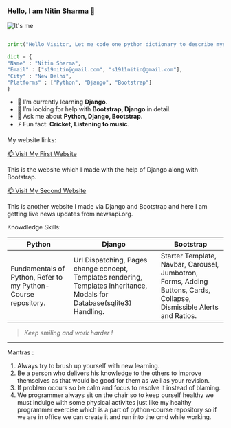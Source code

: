 ### Hello, I am Nitin Sharma 👋

![It's me](https://learncodeonline.in/mascot.png "Nitin Sharma")

```python

print("Hello Visitor, Let me code one python dictionary to describe myself :)")

dict = {
"Name" : "Nitin Sharma",
"Email" : ["s19nitin@gmail.com", "s1911nitin@gmail.com"],
"City" : "New Delhi",
"Platforms" : ["Python", "Django", "Bootstrap"]
}

```

- 🌱  I’m currently learning **Django**.
- 🤔   I’m looking for help with **Bootstrap, Django** in detail.
- 💬  Ask me about **Python, Django, Bootstrap**.
- ⚡   Fun fact: **Cricket, Listening to music**.

My website links:

[📫 Visit My First Website](http://codewithnitin.pythonanywhere.com/ "IceCreamShopWebsite") 

This is the website which I made with the help of Django along with Bootstrap.

[📫 Visit My Second Website](http://thenitinjournal.pythonanywhere.com/ "NewspaperWebsite")

This is another website I made via Django and Bootstrap and here I am getting live news updates from newsapi.org.

Knowdledge Skills:

|Python |Django |Bootstrap |
|--- |--- |--- |
|Fundamentals of Python, Refer to my Python-Course repository. |Url Dispatching, Pages change concept, Templates rendering, Templates Inheritance, Modals for Database(sqlite3) Handling. |Starter Template, Navbar, Carousel, Jumbotron, Forms, Adding Buttons, Cards, Collapse, Dismissible Alerts and Ratios. |

>_Keep smiling and work harder !_

---

Mantras :

1. Always try to brush up yourself with new learning.
2. Be a person who delivers his knowledge to the others to improve themselves as that would be good for them as well as your revision.
3. If problem occurs so be calm and focus to resolve it instead of blaming.
4. We programmer always sit on the chair so to keep ourself healthy we must indulge with some physical activites just like my healthy programmer
exercise which is a part of python-course repository so if we are in office we can create it and run into the cmd while working.













